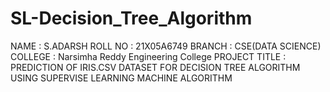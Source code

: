 # SL-Decision_Tree_Algorithm
 NAME : S.ADARSH ROLL NO : 21X05A6749 BRANCH : CSE(DATA SCIENCE) COLLEGE : Narsimha Reddy Engineering College PROJECT TITLE : PREDICTION OF IRIS.CSV DATASET FOR DECISION TREE ALGORITHM USING SUPERVISE LEARNING MACHINE ALGORITHM
